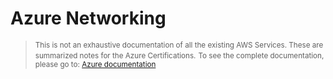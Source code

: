 
# Azure Networking 

> <small>This is not an exhaustive documentation of all the existing AWS Services. These are summarized notes for the Azure Certifications.</small>
> <small>To see the complete documentation, please go to: [Azure documentation](https://learn.microsoft.com/en-us/azure/?product=popular)</small>